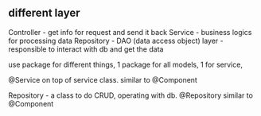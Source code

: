 ## different layer

Controller - get info for request and send it back
Service - business logics for processing data
Repository - DAO (data access object) layer - responsible to interact with db and get the data 

use package for different things, 1 package for all models, 1 for service, 

@Service on top of service class. similar to @Component

Repository - a class to do CRUD, operating with db. @Repository similar to @Component

